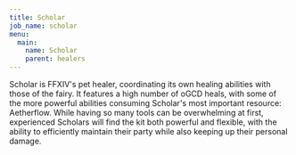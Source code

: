 ```yaml
---
title: Scholar
job_name: scholar
menu:
  main:
    name: Scholar
    parent: healers
---
```

Scholar is FFXIV's pet healer, coordinating its own healing abilities with those of the fairy. It features a high number of oGCD heals, with some of the more powerful abilities consuming Scholar's most important resource: Aetherflow. While having so many tools can be overwhelming at first, experienced Scholars will find the kit both powerful and flexible, with the ability to efficiently maintain their party while also keeping up their personal damage.